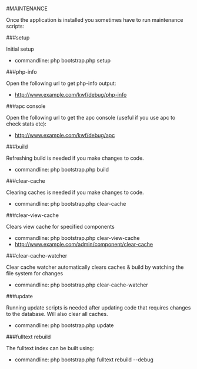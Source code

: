 #MAINTENANCE

Once the application is installed you sometimes have to run maintenance scripts:

###setup

Initial setup

* commandline: php bootstrap.php setup

###php-info

Open the following url to get php-info output:

* http://www.example.com/kwf/debug/php-info

###apc console

Open the following url to get the apc console (useful if you use apc to check stats etc):

* http://www.example.com/kwf/debug/apc

###build

Refreshing build is needed if you make changes to code.

* commandline: php bootstrap.php build

###clear-cache

Clearing caches is needed if you make changes to code.

* commandline: php bootstrap.php clear-cache

###clear-view-cache

Clears view cache for specified components

* commandline: php bootstrap.php clear-view-cache
* http://www.example.com/admin/component/clear-cache

###clear-cache-watcher

Clear cache watcher automatically clears caches & build by watching the file system for changes

* commandline: php bootstrap.php clear-cache-watcher

###update

Running update scripts is needed after updating code that requires changes to the database. Will also clear all caches.

* commandline: php bootstrap.php update

###fulltext rebuild

The fulltext index can be built using:

* commandline: php bootstrap.php fulltext rebuild --debug
